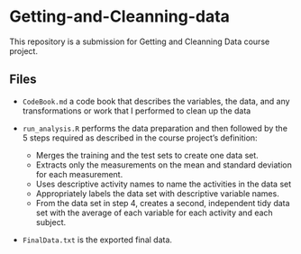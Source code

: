 # Getting-and-Cleanning-data
This repository is a submission for Getting and Cleanning Data course project.
## Files
 * ```CodeBook.md``` a code book that describes the variables, the data, and any transformations or work that I performed to clean up the data

 * ```run_analysis.R``` performs the data preparation and then followed by the 5 steps required as described in the course project’s definition:
   * Merges the training and the test sets to create one data set.
   * Extracts only the measurements on the mean and standard deviation for each measurement.
   * Uses descriptive activity names to name the activities in the data set
   * Appropriately labels the data set with descriptive variable names.
   * From the data set in step 4, creates a second, independent tidy data set with the average of each variable for each activity and each subject.

* ```FinalData.txt``` is the exported final data.
